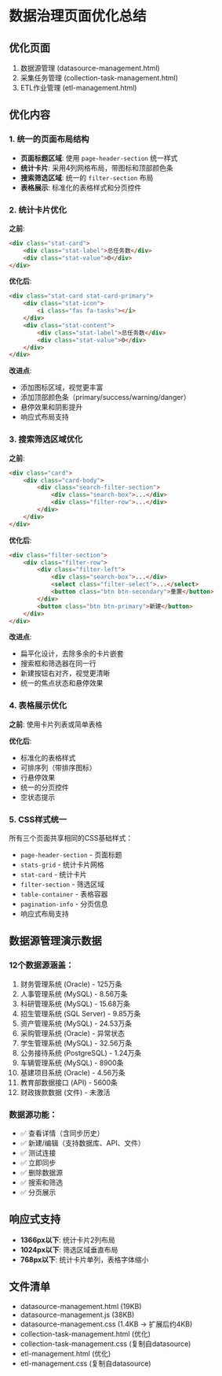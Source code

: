 # 数据治理页面优化总结

## 优化页面
1. 数据源管理 (datasource-management.html)
2. 采集任务管理 (collection-task-management.html)
3. ETL作业管理 (etl-management.html)

## 优化内容

### 1. 统一的页面布局结构
- **页面标题区域**: 使用 `page-header-section` 统一样式
- **统计卡片**: 采用4列网格布局，带图标和顶部颜色条
- **搜索筛选区域**: 统一的 `filter-section` 布局
- **表格展示**: 标准化的表格样式和分页控件

### 2. 统计卡片优化
**之前**:
```html
<div class="stat-card">
    <div class="stat-label">总任务数</div>
    <div class="stat-value">0</div>
</div>
```

**优化后**:
```html
<div class="stat-card stat-card-primary">
    <div class="stat-icon">
        <i class="fas fa-tasks"></i>
    </div>
    <div class="stat-content">
        <div class="stat-label">总任务数</div>
        <div class="stat-value">0</div>
    </div>
</div>
```

**改进点**:
- 添加图标区域，视觉更丰富
- 添加顶部颜色条（primary/success/warning/danger）
- 悬停效果和阴影提升
- 响应式布局支持

### 3. 搜索筛选区域优化
**之前**:
```html
<div class="card">
    <div class="card-body">
        <div class="search-filter-section">
            <div class="search-box">...</div>
            <div class="filter-row">...</div>
        </div>
    </div>
</div>
```

**优化后**:
```html
<div class="filter-section">
    <div class="filter-row">
        <div class="filter-left">
            <div class="search-box">...</div>
            <select class="filter-select">...</select>
            <button class="btn btn-secondary">重置</button>
        </div>
        <button class="btn btn-primary">新建</button>
    </div>
</div>
```

**改进点**:
- 扁平化设计，去除多余的卡片嵌套
- 搜索框和筛选器在同一行
- 新建按钮右对齐，视觉更清晰
- 统一的焦点状态和悬停效果

### 4. 表格展示优化
**之前**: 使用卡片列表或简单表格

**优化后**:
- 标准化的表格样式
- 可排序列（带排序图标）
- 行悬停效果
- 统一的分页控件
- 空状态提示

### 5. CSS样式统一
所有三个页面共享相同的CSS基础样式：
- `page-header-section` - 页面标题
- `stats-grid` - 统计卡片网格
- `stat-card` - 统计卡片
- `filter-section` - 筛选区域
- `table-container` - 表格容器
- `pagination-info` - 分页信息
- 响应式布局支持

## 数据源管理演示数据

### 12个数据源涵盖：
1. 财务管理系统 (Oracle) - 125万条
2. 人事管理系统 (MySQL) - 8.56万条
3. 科研管理系统 (MySQL) - 15.68万条
4. 招生管理系统 (SQL Server) - 9.85万条
5. 资产管理系统 (MySQL) - 24.53万条
6. 采购管理系统 (Oracle) - 异常状态
7. 学生管理系统 (MySQL) - 32.56万条
8. 公务接待系统 (PostgreSQL) - 1.24万条
9. 车辆管理系统 (MySQL) - 8900条
10. 基建项目系统 (Oracle) - 4.56万条
11. 教育部数据接口 (API) - 5600条
12. 财政拨款数据 (文件) - 未激活

### 数据源功能：
- ✅ 查看详情（含同步历史）
- ✅ 新建/编辑（支持数据库、API、文件）
- ✅ 测试连接
- ✅ 立即同步
- ✅ 删除数据源
- ✅ 搜索和筛选
- ✅ 分页展示

## 响应式支持
- **1366px以下**: 统计卡片2列布局
- **1024px以下**: 筛选区域垂直布局
- **768px以下**: 统计卡片单列，表格字体缩小

## 文件清单
- datasource-management.html (19KB)
- datasource-management.js (38KB)
- datasource-management.css (1.4KB → 扩展后约4KB)
- collection-task-management.html (优化)
- collection-task-management.css (复制自datasource)
- etl-management.html (优化)
- etl-management.css (复制自datasource)
